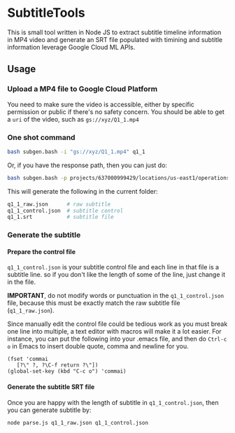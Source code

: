# SubtitleTools

This is small tool written in Node JS to extract subtitle timeline information in MP4 video and generate an SRT file populated with timining and subtitle information leverage Google Cloud ML APIs.

## Usage

### Upload a MP4 file to Google Cloud Platform

You need to make sure the video is accessible, either by specific permission or public if there's no safety concern. You should be able to get a `uri` of the video, such as `gs://xyz/Q1_1.mp4`

### One shot command

```bash
bash subgen.bash -i "gs://xyz/Q1_1.mp4" q1_1
```

Or, if you have the response path, then you can just do:
```bash
bash subgen.bash -p projects/637000999429/locations/us-east1/operations/643114718460463482933 q1_1
```

This will generate the following in the current folder:

```bash
q1_1_raw.json      # raw subtitle
q1_1_control.json  # subtitle control
q1_1.srt           # subtitle file
```

### Generate the subtitle

#### Prepare the control file

`q1_1_control.json` is your subtitle control file and each line in that file is a subtitle line. so if you don't like the length of some of the line, just change it in the file.

**IMPORTANT**, do not modify words or punctuation in the `q1_1_control.json` file, because this must be exactly match the raw subtitle file (`q1_1_raw.json`).

Since manually edit the control file could be tedious work as you must break one line into multiple, a text editor with macros will make it a lot easier. For instance, you can put the following into your .emacs file, and then do `Ctrl-c o` in Emacs to insert double quote, comma and newline for you. 

```emacs
(fset 'commai
   [?\" ?, ?\C-f return ?\"])
(global-set-key (kbd "C-c o") 'commai)
```

#### Generate the subtitle SRT file

Once you are happy with the length of subtitle in `q1_1_control.json`, then you can generate subtitle by:

```bash
node parse.js q1_1_raw.json q1_1_control.json
```
